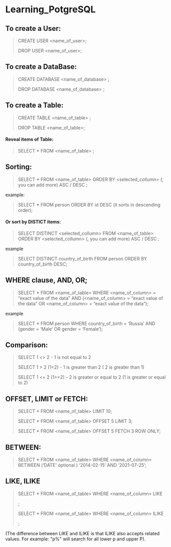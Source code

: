 # Learning_PotgreSQL 

## To create a User:
>CREATE USER <name_of_user>;
>
>DROP USER <name_of_user>;


## To create a DataBase:
>CREATE DATABASE <name_of_database> ;
>
>DROP DATABASE <name_of_database> ;

## To create a Table:
>CREATE TABLE <name_of_table> ;
>
>DROP TABLE <name_of_table>;

#### Reveal items of Table:
>SELECT * FROM <name_of_table> ;

## Sorting:
>SELECT * FROM <name_of_table> ORDER BY <selected_collumn> (, you can add more) ASC / DESC ;

example: 
>SELECT * FROM person ORDER BY id DESC (it sorts in descending order);

#### Or sort by DISTICT items:
>SELECT DISTINCT <selected_collumn> FROM <name_of_table> ORDER BY <selected_collumn> (, you can add more) ASC / DESC ;

example
>SELECT DISTINCT country_of_birth FROM person ORDER BY country_of_birth DESC;

## WHERE clause, AND, OR;
>SELECT * FROM <name_of_table> WHERE <name_of_column> = “exact value of the data” AND  (<name_of_column> = “exact value of the data” OR <name_of_column> = “exact value of the data”);

example
>SELECT * FROM person WHERE country_of_birth = ‘Russia’ AND (gender = ‘Male’ OR gender = ‘Female’);

## Comparison:
>SELECT 1 <> 2             -        1 is not equal to 2
>
>SELECT 1 > 2   (1<2)            -        1 is greater than 2 ( 2 is greater than 1)
>
>SELECT 1 <= 2 (1>=2)          -        2 is greater or equal to 2 (1 is greater or equal to 2)

## OFFSET, LIMIT or FETCH:
>SELECT * FROM <name_of_table> LIMIT 10;
>
>SELECT * FROM <name_of_table> OFFSET 5 LIMIT 3;
>
>SELECT * FROM <name_of_table> OFFSET 5 FETCH 3 ROW ONLY;

## BETWEEN:
>SELECT * FROM <name_of_table> WHERE <name_of_column> BETWEEN (‘DATE’ optional ) ‘2014-02-15’ AND ‘2021-07-25’;

## LIKE, ILIKE
>SELECT * FROM <name_of_table> WHERE <name_of_column> LIKE <search from_the_existing_data>;
>
>SELECT * FROM <name_of_table> WHERE <name_of_column> ILIKE <search from_the_existing_data>;  
  
(The difference between LIKE and ILIKE is that ILIKE also accepts related values. For example: "p%" will search for all lower p and upper P).





